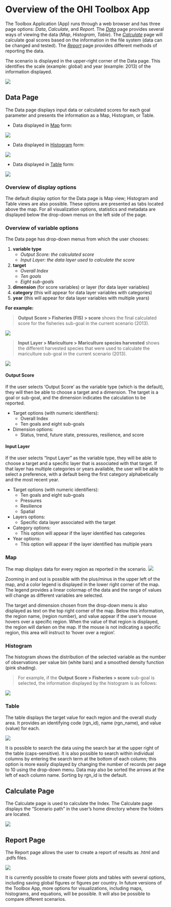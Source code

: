 # Overview of the OHI Toolbox App

The Toolbox Application (App) runs through a web browser and has three page options: *Data*, *Calculate*, and *Report*. The [*Data*](https://github.com/OHI-Science/ohimanual/blob/master/tutorials/toolbox_app_overview.md#data-page) page provides several ways of viewing the data (*Map*, *Histogram*, *Table*).  The [*Calculate*](https://github.com/OHI-Science/ohimanual/blob/master/tutorials/toolbox_app_overview.md#calculate-page) page will calculate goal scores based on the information in the file system (data can be changed and tested). The [*Report*](https://github.com/OHI-Science/ohimanual/blob/master/tutorials/toolbox_app_overview.md#report-page) page provides different methods of reporting the data.  
  
The scenario is displayed in the upper-right corner of the Data page. This identifies the scale (example: global) and year (example: 2013) of the information displayed.  
  
![](./fig/homepage_view.png)

## Data Page
The Data page displays input data or calculated scores for each goal parameter and presents the information as a Map, Histogram, or Table.

  * Data displayed in [Map](https://github.com/OHI-Science/ohimanual/blob/master/tutorials/toolbox_app_overview.md#map) form:
  
![](./fig/datapage_view.png)

  * Data displayed in [Histogram](https://github.com/OHI-Science/ohimanual/blob/master/tutorials/toolbox_app_overview.md#histogram) form:
  
![](./fig/histogrampage_view.png)

  * Data displayed in [Table](https://github.com/OHI-Science/ohimanual/blob/master/tutorials/toolbox_app_overview.md#table) form:
  
![](./fig/tablepage_view.png)

### Overview of display options
The default display option for the Data page is Map view; Histogram and Table views are also possible. These options are presented as tabs located above the map. For all visualization options, statistics and metadata are displayed below the drop-down menus on the left side of the page.

### Overview of variable options

The Data page has drop-down menus from which the user chooses:

1. **variable type**
    + *Output Score: the calculated score*
    + *Input Layer: the data layer used to calculate the score*
2. **target** 
    + *Overall Index*
    + *Ten goals*
    + *Eight sub-goals*
3. **dimension** (for score variables) or layer (for data layer variables)
4. **category** (this will appear for data layer variables with categories)
5. **year** (this will appear for data layer variables with multiple years)


**For example:**

> **Output Score > Fisheries (FIS) > score**
shows the final calculated score for the fisheries sub-goal in the current scenario (2013).

![](./fig/output_score_fisheries_score.png)


> **Input Layer > Mariculture > Mariculture species harvested**
shows the different harvested species that were used to calculate the mariculture sub-goal in the current scenario (2013).

![](./fig/input_mariculture_harvested.png)


#### Output Score
If the user selects ‘Output Score’ as the variable type (which is the default), they will then be able to choose a target and a dimension. The target is a goal or sub-goal, and the dimension indicates the calculation to be reported.

* Target options (with numeric identifiers):
    + Overall Index
    + Ten goals and eight sub-goals
* Dimension options:
    + Status, trend, future state, pressures, resilience, and score
    
#### Input Layer
If the user selects “Input Layer” as the variable type, they will be able to choose a target and a specific layer that is associated with that target. If that layer has multiple categories or years available, the user will be able to select a preference, with a default being the first category alphabetically and the most recent year.

* Target options (with numeric identifiers):
    + Ten goals and eight sub-goals
    + Pressures
    + Resilience
    + Spatial
* Layers options:
    + Specific data layer associated with the target
* Category options:
    + This option will appear if the layer identified has categories
* Year options:
    + This option will appear if the layer identified has multiple years


### Map 
The map displays data for every region as reported in the scenario.
![](./fig/map_view.png)

Zooming in and out is possible with the plus/minus in the upper left of the map, and a color legend is displayed in the lower right corner of the map. The legend provides a linear colormap of the data and the range of values will change as different variables are selected. 

The target and dimension chosen from the drop-down menu is also displayed as text on the top right corner of the map. Below this information, the region name, (region number), and value appear if the user’s mouse hovers over a specific region. When the value of that region is displayed, the region will darken on the map. If the mouse is not indicating a specific region, this area will instruct to ‘hover over a region’.

### Histogram
The histogram shows the distribution of the selected variable as the number of observations per value bin (white bars) and a smoothed density function (pink shading). 

> For example, if the **Output Score > Fisheries > score** sub-goal is selected, the information displayed by the histogram is as follows:


![](./fig/histogram_view.png)


### Table
The table displays the target value for each region and the overall study area. It provides an identifying code (rgn_id), name (rgn_name), and value (value) for each.

![](./fig/table_view.png)

It is possible to search the data using the search bar at the upper right of the table (caps-sensitive). It is also possible to search within individual columns by entering the search term at the bottom of each column; this option is more easily displayed by changing the number of records per page to 10 using the drop-down menu. Data may also be sorted the arrows at the left of each column name. Sorting by rgn_id is the default.


## Calculate Page
The Calculate page is used to calculate the Index. The Calculate page displays the “Scenario path” in the user’s home directory where the folders are located.

![](./fig/calculate_view.png)  
  

## Report Page
The Report page allows the user to create a report of results as .html and .pdfs files.

![](./fig/reportpage_view.png)

It is currently possible to create flower plots and tables with several options, including saving global figures or figures per country. In future versions of the Toolbox App, more options for visualizations, including maps, histograms, and equations, will be possible. It will also be possible to compare different scenarios.

